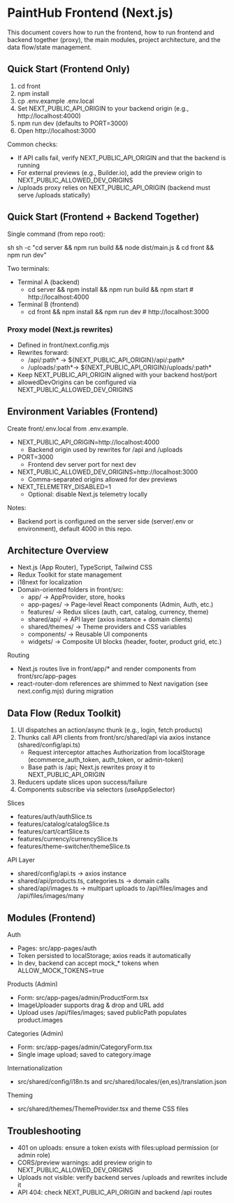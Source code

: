 # PaintHub Frontend (Next.js)

This document covers how to run the frontend, how to run frontend and backend together (proxy), the main modules, project architecture, and the data flow/state management.

## Quick Start (Frontend Only)

1. cd front
2. npm install
3. cp .env.example .env.local
4. Set NEXT_PUBLIC_API_ORIGIN to your backend origin (e.g., http://localhost:4000)
5. npm run dev (defaults to PORT=3000)
6. Open http://localhost:3000

Common checks:
- If API calls fail, verify NEXT_PUBLIC_API_ORIGIN and that the backend is running
- For external previews (e.g., Builder.io), add the preview origin to NEXT_PUBLIC_ALLOWED_DEV_ORIGINS
- /uploads proxy relies on NEXT_PUBLIC_API_ORIGIN (backend must serve /uploads statically)

## Quick Start (Frontend + Backend Together)

Single command (from repo root):

sh
sh -c "cd server && npm run build && node dist/main.js & cd front && npm run dev"

Two terminals:
- Terminal A (backend)
  - cd server && npm install && npm run build && npm start  # http://localhost:4000
- Terminal B (frontend)
  - cd front && npm install && npm run dev                  # http://localhost:3000

### Proxy model (Next.js rewrites)
- Defined in front/next.config.mjs
- Rewrites forward:
  - /api/:path*    -> ${NEXT_PUBLIC_API_ORIGIN}/api/:path*
  - /uploads/:path*-> ${NEXT_PUBLIC_API_ORIGIN}/uploads/:path*
- Keep NEXT_PUBLIC_API_ORIGIN aligned with your backend host/port
- allowedDevOrigins can be configured via NEXT_PUBLIC_ALLOWED_DEV_ORIGINS

## Environment Variables (Frontend)
Create front/.env.local from .env.example.

- NEXT_PUBLIC_API_ORIGIN=http://localhost:4000
  - Backend origin used by rewrites for /api and /uploads
- PORT=3000
  - Frontend dev server port for next dev
- NEXT_PUBLIC_ALLOWED_DEV_ORIGINS=http://localhost:3000
  - Comma-separated origins allowed for dev previews
- NEXT_TELEMETRY_DISABLED=1
  - Optional: disable Next.js telemetry locally

Notes:
- Backend port is configured on the server side (server/.env or environment), default 4000 in this repo.

## Architecture Overview

- Next.js (App Router), TypeScript, Tailwind CSS
- Redux Toolkit for state management
- i18next for localization
- Domain-oriented folders in front/src:
  - app/           -> AppProvider, store, hooks
  - app-pages/     -> Page-level React components (Admin, Auth, etc.)
  - features/      -> Redux slices (auth, cart, catalog, currency, theme)
  - shared/api/    -> API layer (axios instance + domain clients)
  - shared/themes/ -> Theme providers and CSS variables
  - components/    -> Reusable UI components
  - widgets/       -> Composite UI blocks (header, footer, product grid, etc.)

Routing
- Next.js routes live in front/app/* and render components from front/src/app-pages
- react-router-dom references are shimmed to Next navigation (see next.config.mjs) during migration

## Data Flow (Redux Toolkit)

1. UI dispatches an action/async thunk (e.g., login, fetch products)
2. Thunks call API clients from front/src/shared/api via axios instance (shared/config/api.ts)
   - Request interceptor attaches Authorization from localStorage (ecommerce_auth_token, auth_token, or admin-token)
   - Base path is /api; Next.js rewrites proxy it to NEXT_PUBLIC_API_ORIGIN
3. Reducers update slices upon success/failure
4. Components subscribe via selectors (useAppSelector)

Slices
- features/auth/authSlice.ts
- features/catalog/catalogSlice.ts
- features/cart/cartSlice.ts
- features/currency/currencySlice.ts
- features/theme-switcher/themeSlice.ts

API Layer
- shared/config/api.ts -> axios instance
- shared/api/products.ts, categories.ts -> domain calls
- shared/api/images.ts -> multipart uploads to /api/files/images and /api/files/images/many

## Modules (Frontend)

Auth
- Pages: src/app-pages/auth
- Token persisted to localStorage; axios reads it automatically
- In dev, backend can accept mock_* tokens when ALLOW_MOCK_TOKENS=true

Products (Admin)
- Form: src/app-pages/admin/ProductForm.tsx
- ImageUploader supports drag & drop and URL add
- Upload uses /api/files/images; saved publicPath populates product.images

Categories (Admin)
- Form: src/app-pages/admin/CategoryForm.tsx
- Single image upload; saved to category.image

Internationalization
- src/shared/config/i18n.ts and src/shared/locales/{en,es}/translation.json

Theming
- src/shared/themes/ThemeProvider.tsx and theme CSS files

## Troubleshooting

- 401 on uploads: ensure a token exists with files:upload permission (or admin role)
- CORS/preview warnings: add preview origin to NEXT_PUBLIC_ALLOWED_DEV_ORIGINS
- Uploads not visible: verify backend serves /uploads and rewrites include it
- API 404: check NEXT_PUBLIC_API_ORIGIN and backend /api routes
